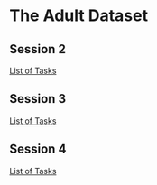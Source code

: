 # The Adult Dataset

## Session 2

[List of Tasks](https://moodle.uni.lu/mod/journal/view.php?id=307825)

## Session 3

[List of Tasks](https://moodle.uni.lu/mod/journal/view.php?id=309366)

## Session 4

[List of Tasks](https://moodle.uni.lu/mod/journal/view.php?id=310800)